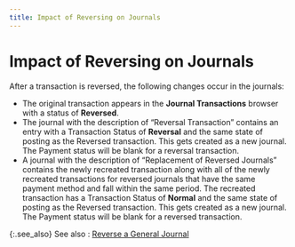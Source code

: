 ```yaml
---
title: Impact of Reversing on Journals
---
```


# Impact of Reversing on Journals


After a transaction is reversed, the following changes occur in the  journals:

- The original  transaction appears in the **Journal Transactions**  browser with a status of **Reversed**.
- The journal  with the description of “Reversal Transaction” contains an entry with  a Transaction Status of **Reversal**  and the same state of posting as the Reversed transaction. This gets created  as a new journal. The Payment status will be blank for a reversal transaction.
- A journal with  the description of “Replacement of Reversed Journals” contains the newly  recreated transaction along with all of the newly recreated transactions  for reversed journals that have the same payment method and fall within  the same period. The recreated transaction has a Transaction Status of  **Normal** and the same state of posting  as the Reversed transaction. This gets created as a new journal. The Payment  status will be blank for a reversed transaction.



{:.see_also}
See also
: [Reverse  a General Journal]({{site.acc_baseurl}}/general-journals/processes/common-jrnl-proc/reverse_a_general_journal_acc.html)
